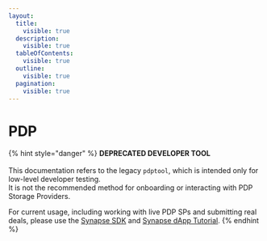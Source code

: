 ```yaml
---
layout:
  title:
    visible: true
  description:
    visible: true
  tableOfContents:
    visible: true
  outline:
    visible: true
  pagination:
    visible: true
---
```


# PDP

{% hint style="danger" %}
**DEPRECATED DEVELOPER TOOL**\
\
This documentation refers to the legacy `pdptool`, which is intended only for low-level developer testing.\
It is not the recommended method for onboarding or interacting with PDP Storage Providers.

For current usage, including working with live PDP SPs and submitting real deals, please use the [Synapse SDK](https://github.com/FilOzone/synapse-sdk) and [Synapse dApp Tutorial](https://github.com/FIL-Builders/fs-upload-dapp).
{% endhint %}
